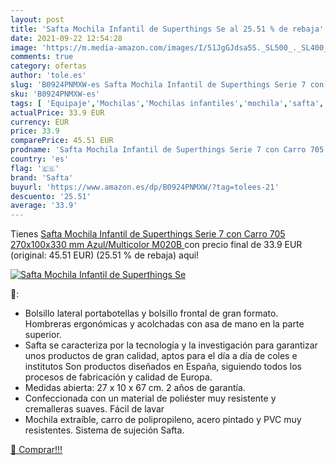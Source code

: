 ```yaml
---
layout: post
title: 'Safta Mochila Infantil de Superthings Se al 25.51 % de rebaja'
date: 2021-09-22 12:54:28
image: 'https://m.media-amazon.com/images/I/51JgGJdsa5S._SL500_._SL400_.jpg'
comments: true
category: ofertas
author: 'tole.es'
slug: 'B0924PNMXW-es Safta Mochila Infantil de Superthings Serie 7 con Carro...'
sku: 'B0924PNMXW-es'
tags: [ 'Equipaje','Mochilas','Mochilas infantiles','mochila','safta', ]
actualPrice: 33.9 EUR
currency: EUR
price: 33.9
comparePrice: 45.51 EUR
prodname: 'Safta Mochila Infantil de Superthings Serie 7 con Carro 705  270x100x330 mm  Azul/Multicolor  M020B '
country: 'es'
flag: '🇪🇸'
brand: 'Safta'
buyurl: 'https://www.amazon.es/dp/B0924PNMXW/?tag=tolees-21'
descuento: '25.51'
average: '33.9'
---
```


Tienes [Safta Mochila Infantil de Superthings Serie 7 con Carro 705  270x100x330 mm  Azul/Multicolor  M020B ](https://www.amazon.es/dp/B0924PNMXW/?tag=tolees-21) con precio final de  33.9 EUR (original: 45.51 EUR) (25.51 %  de rebaja) aqui!

[![Safta Mochila Infantil de Superthings Se](https://m.media-amazon.com/images/I/51JgGJdsa5S._SL500_._SL400_.jpg)](https://www.amazon.es/dp/B0924PNMXW/?tag=tolees-21)

🔎:

- Bolsillo lateral portabotellas y bolsillo frontal de gran formato. Hombreras ergonómicas y acolchadas con asa de mano en la parte superior.
- Safta se caracteriza por la tecnología y la investigación para garantizar unos productos de gran calidad, aptos para el día a día de coles e institutos Son productos diseñados en España, siguiendo todos los procesos de fabricación y calidad de Europa.
- Medidas abierta: 27 x 10 x 67 cm. 2 años de garantía.
- Confeccionada con un material de poliéster muy resistente y cremalleras suaves. Fácil de lavar
- Mochila extraíble, carro de polipropileno, acero pintado y PVC muy resistentes. Sistema de sujeción Safta.

[🛒 Comprar!!!](https://www.amazon.es/dp/B0924PNMXW/?tag=tolees-21)
